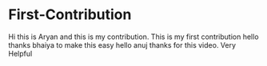 
# First-Contribution
Hi this is Aryan and this is my contribution.
This is my first contribution
hello thanks bhaiya to make this easy
hello anuj thanks for this video. Very Helpful
